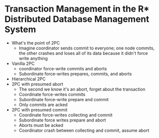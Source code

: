 # Transaction Management in the R* Distributed Database Management System
- What's the point of 2PC
    - Imagine coordinator sends commit to everyone; one node commits, the other
      crashes and loses all of its data because it didn't force write anything
- Vanilla 2PC
    - coordinator force-write commits and aborts
    - Subordinate force-writes prepares, commits, and aborts
- Hierarchical 2PC
- 2PC with presumed abort
    - The second we know it's an abort, forget about the transaction
    - Coordinate force-writes commits
    - Subordinate force-write prepare and commit
    - Only commits are acked
- 2PC with presumed commit
    - Coordinate force-writes collecting and commit
    - Subordinate force writes prepare and abort
    - Aborts must be acked
    - Coordinator crash between collecting and commit, assume abort
